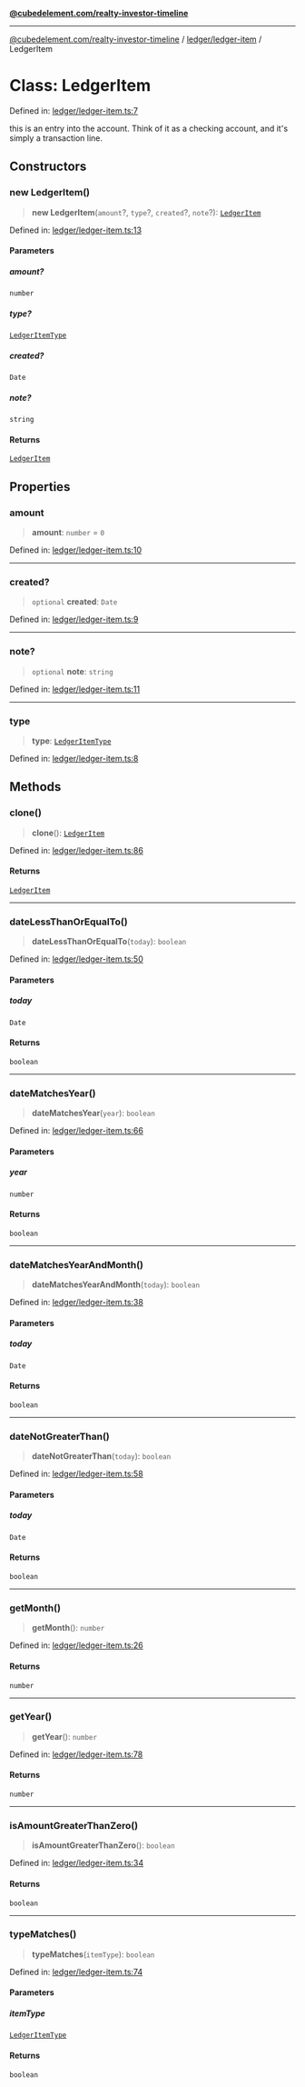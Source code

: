 [**@cubedelement.com/realty-investor-timeline**](../../../index.md)

---

[@cubedelement.com/realty-investor-timeline](../../../modules.md) / [ledger/ledger-item](../index.md) / LedgerItem

# Class: LedgerItem

Defined in: [ledger/ledger-item.ts:7](https://github.com/kvernon/realty-investor-timeline/blob/806c805529d356deb12c125749ddea89a26850dd/src/ledger/ledger-item.ts#L7)

this is an entry into the account. Think of it as a checking account, and it's simply a transaction line.

## Constructors

### new LedgerItem()

> **new LedgerItem**(`amount`?, `type`?, `created`?, `note`?): [`LedgerItem`](LedgerItem.md)

Defined in: [ledger/ledger-item.ts:13](https://github.com/kvernon/realty-investor-timeline/blob/806c805529d356deb12c125749ddea89a26850dd/src/ledger/ledger-item.ts#L13)

#### Parameters

##### amount?

`number`

##### type?

[`LedgerItemType`](../../ledger-item-type/enumerations/LedgerItemType.md)

##### created?

`Date`

##### note?

`string`

#### Returns

[`LedgerItem`](LedgerItem.md)

## Properties

### amount

> **amount**: `number` = `0`

Defined in: [ledger/ledger-item.ts:10](https://github.com/kvernon/realty-investor-timeline/blob/806c805529d356deb12c125749ddea89a26850dd/src/ledger/ledger-item.ts#L10)

---

### created?

> `optional` **created**: `Date`

Defined in: [ledger/ledger-item.ts:9](https://github.com/kvernon/realty-investor-timeline/blob/806c805529d356deb12c125749ddea89a26850dd/src/ledger/ledger-item.ts#L9)

---

### note?

> `optional` **note**: `string`

Defined in: [ledger/ledger-item.ts:11](https://github.com/kvernon/realty-investor-timeline/blob/806c805529d356deb12c125749ddea89a26850dd/src/ledger/ledger-item.ts#L11)

---

### type

> **type**: [`LedgerItemType`](../../ledger-item-type/enumerations/LedgerItemType.md)

Defined in: [ledger/ledger-item.ts:8](https://github.com/kvernon/realty-investor-timeline/blob/806c805529d356deb12c125749ddea89a26850dd/src/ledger/ledger-item.ts#L8)

## Methods

### clone()

> **clone**(): [`LedgerItem`](LedgerItem.md)

Defined in: [ledger/ledger-item.ts:86](https://github.com/kvernon/realty-investor-timeline/blob/806c805529d356deb12c125749ddea89a26850dd/src/ledger/ledger-item.ts#L86)

#### Returns

[`LedgerItem`](LedgerItem.md)

---

### dateLessThanOrEqualTo()

> **dateLessThanOrEqualTo**(`today`): `boolean`

Defined in: [ledger/ledger-item.ts:50](https://github.com/kvernon/realty-investor-timeline/blob/806c805529d356deb12c125749ddea89a26850dd/src/ledger/ledger-item.ts#L50)

#### Parameters

##### today

`Date`

#### Returns

`boolean`

---

### dateMatchesYear()

> **dateMatchesYear**(`year`): `boolean`

Defined in: [ledger/ledger-item.ts:66](https://github.com/kvernon/realty-investor-timeline/blob/806c805529d356deb12c125749ddea89a26850dd/src/ledger/ledger-item.ts#L66)

#### Parameters

##### year

`number`

#### Returns

`boolean`

---

### dateMatchesYearAndMonth()

> **dateMatchesYearAndMonth**(`today`): `boolean`

Defined in: [ledger/ledger-item.ts:38](https://github.com/kvernon/realty-investor-timeline/blob/806c805529d356deb12c125749ddea89a26850dd/src/ledger/ledger-item.ts#L38)

#### Parameters

##### today

`Date`

#### Returns

`boolean`

---

### dateNotGreaterThan()

> **dateNotGreaterThan**(`today`): `boolean`

Defined in: [ledger/ledger-item.ts:58](https://github.com/kvernon/realty-investor-timeline/blob/806c805529d356deb12c125749ddea89a26850dd/src/ledger/ledger-item.ts#L58)

#### Parameters

##### today

`Date`

#### Returns

`boolean`

---

### getMonth()

> **getMonth**(): `number`

Defined in: [ledger/ledger-item.ts:26](https://github.com/kvernon/realty-investor-timeline/blob/806c805529d356deb12c125749ddea89a26850dd/src/ledger/ledger-item.ts#L26)

#### Returns

`number`

---

### getYear()

> **getYear**(): `number`

Defined in: [ledger/ledger-item.ts:78](https://github.com/kvernon/realty-investor-timeline/blob/806c805529d356deb12c125749ddea89a26850dd/src/ledger/ledger-item.ts#L78)

#### Returns

`number`

---

### isAmountGreaterThanZero()

> **isAmountGreaterThanZero**(): `boolean`

Defined in: [ledger/ledger-item.ts:34](https://github.com/kvernon/realty-investor-timeline/blob/806c805529d356deb12c125749ddea89a26850dd/src/ledger/ledger-item.ts#L34)

#### Returns

`boolean`

---

### typeMatches()

> **typeMatches**(`itemType`): `boolean`

Defined in: [ledger/ledger-item.ts:74](https://github.com/kvernon/realty-investor-timeline/blob/806c805529d356deb12c125749ddea89a26850dd/src/ledger/ledger-item.ts#L74)

#### Parameters

##### itemType

[`LedgerItemType`](../../ledger-item-type/enumerations/LedgerItemType.md)

#### Returns

`boolean`
